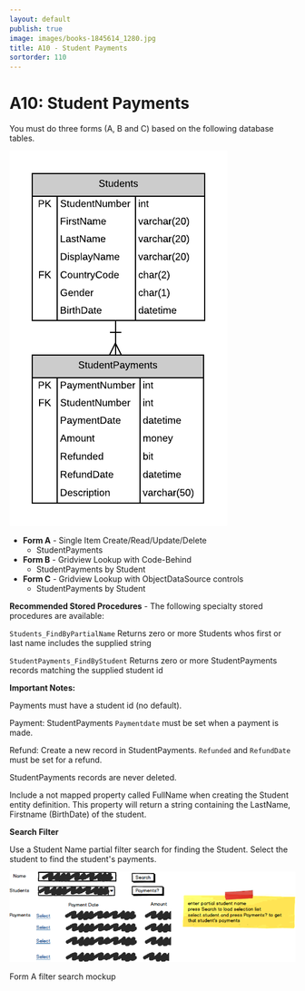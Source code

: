 ```yaml
---
layout: default
publish: true
image: images/books-1845614_1280.jpg
title: A10 - Student Payments
sortorder: 110
---
```

# A10: Student Payments

You must do three forms (A, B and C) based on the following database tables.

![](A10.png)

- **Form A** - Single Item Create/Read/Update/Delete
  - StudentPayments
- **Form B** - Gridview Lookup with Code-Behind
  - StudentPayments by Student
- **Form C** - Gridview Lookup with ObjectDataSource controls
  - StudentPayments by Student

**Recommended Stored Procedures** - The following specialty stored procedures are available:

`Students_FindByPartialName` Returns zero or more Students whos first or last name includes the supplied string

`StudentPayments_FindByStudent` Returns zero or more StudentPayments records matching the supplied student id

**Important Notes:** 

Payments must have a student id (no default).

Payment: StudentPayments `Paymentdate` must be set when a payment is made.

Refund: Create a new record in StudentPayments. `Refunded` and `RefundDate` must be set for a refund.

StudentPayments records are never deleted.

Include a not mapped property called FullName when creating the Student entity definition. This property will return a string containing the LastName, Firstname (BirthDate) of the student.

**Search Filter**

Use a Student Name partial filter search for finding the Student. Select the student to find the student's payments. 

![](A10Mockup.png)

Form A filter search mockup